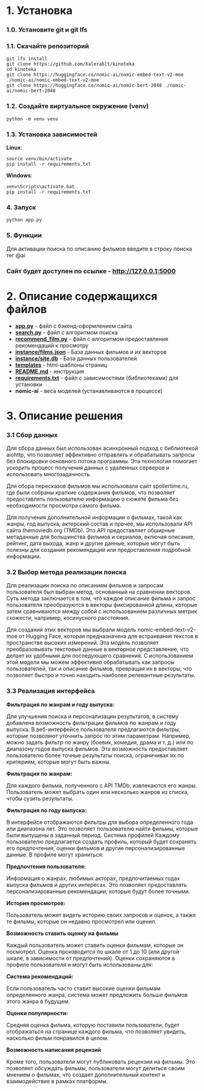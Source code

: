 # 1. Установка

### 1.0. Установите git и git lfs

### 1.1. Скачайте репозиторий
```commandline
git lfs install
git clone https://github.com/Xalerablt/kinoteka
cd kinoteka
git clone https://huggingface.co/nomic-ai/nomic-embed-text-v2-moe ./nomic-ai/nomic-embed-text-v2-moe
git clone https://huggingface.co/nomic-ai/nomic-bert-2048 ./nomic-ai/nomic-bert-2048
```
### 1.2. Создайте виртуальное окружение (venv)
```commandline
python -m venv venv
```
### 1.3. Установка зависимостей
**Linux**:
```commandline
source venv/bin/activate
pip install -r requirements.txt
```
**Windows**:
```commandline
venv\Scripts\activate.bat
pip install -r requirements.txt
```
### 4. Запуск

```commandline
python app.py
```
### 5. Функции
Для активации поиска по описанию фильмов введите в строку поиска тег @ai

### Сайт будет доступен по ссылке - http://127.0.0.1:5000


# 2. Описание содержащихся файлов
- [**app.py**](/app.py) - файл с бэкенд-оформлением сайта
- [**search.py**](/search.py) - файл с алгоритмом поиска 
- [**recommend_film.py**](/recommend_film.py) - файл с алгоритмом предоставления рекомендаций к просмотру
- [**instance/films.json**](/instance/films.json) - База данных фильмов и их векторов
- [**instance/site.db**](/instance/site.db) - База данных пользователей
- [**templates**](/templates) - html-шаблоны страниц
- [**README.md**](/README.md) - инструкция
- [**requirements.txt**](/requirements.txt) - файл с зависимостями (библиотеками) для установки
- **nomic-ai** - веса моделей (устанавливаются в процессе)



# 3. Описание решения
### 3.1 Сбор данных
Для сбора данных был использован асинхронный подход с библиотекой aiohttp, что позволяет эффективно отправлять и обрабатывать запросы без блокировки основного потока программы. Эта технология помогает ускорить процесс получения данных с удаленных серверов и использовать многозадачность.

Для сбора пересказов фильмов мы использовали сайт spoilertime.ru, где были собраны краткие содержания фильмов, что позволяет предоставлять пользователю информацию о сюжете фильма без необходимости просмотра самого фильма.

Для получения дополнительной информации о фильмах, такой как жанры, год выпуска, актерский состав и прочее, мы использовали API сайта themoviedb.org (TMDb). Это API предоставляет обширные метаданные для большинства фильмов и сериалов, включая описание, рейтинг, дата выхода, жанр и другие данные, которые могут быть полезны для создания рекомендаций или предоставления подробной информации.

### 3.2 Выбор метода реализации поиска
Для реализации поиска по описаниям фильмов и запросам пользователя был выбран метод, основанный на сравнении векторов. Суть метода заключается в том, что каждое описание фильма и запрос пользователя преобразуются в векторы фиксированной длины, которые затем сравниваются между собой с использованием различных метрик схожести, например, косинусного расстояния.

Для создания этих векторов мы выбрали модель nomic-embed-text-v2-moe от Hugging Face, которая предназначена для встраивания текстов в пространстве высоких измерений. Эта модель позволяет преобразовывать текстовые данные в векторное представление, что делает их удобными для последующего сравнения. С использованием этой модели мы можем эффективно обрабатывать как запросы пользователей, так и описание фильмов, превращая их в векторы, что позволяет быстро и точно находить наиболее релевантные результаты.
### 3.3 Реализация интерфейса
**Фильтрация по жанрам и году выпуска:**

Для улучшения поиска и персонализации результатов, в систему добавлена возможность фильтрации фильмов по жанрам и году выпуска. В веб-интерфейсе пользователя предлагаются фильтры, которые позволяют уточнить запрос по этим параметрам. Например, можно задать фильтр по жанру (боевик, комедия, драма и т. д.) или по диапазону годов выпуска фильмов. Эта возможность предоставляет пользователю более точные результаты поиска, ограничивая их по критериям, которые могут быть важны.

**Фильтрация по жанрам:** 

Для каждого фильма, полученного с API TMDb, извлекаются его жанры. Пользователь может выбрать один или несколько жанров из списка, чтобы сузить результаты.

**Фильтрация по году выпуска:** 

В интерфейсе отображаются фильтры для выбора определенного года или диапазона лет. Это позволяет пользователю найти фильмы, которые были выпущены в заданный период.
Система профилей
Каждому пользователю предлагается создать профиль, который будет сохранять его предпочтения, оценки фильмов и другие персонализированные данные. В профиле могут храниться:

**Предпочтения пользователя:** 

Информация о жанрах, любимых акторах, предпочитаемых годах выпуска фильмов и других интересах. Это позволяет предоставлять персонализированные рекомендации, которые будут более точными.

**История просмотров:**

Пользователь может видеть историю своих запросов и оценок, а также те фильмы, которые он недавно просмотрел или оценил.

**Возможность ставить оценку на фильмы**

Каждый пользователь может ставить оценки фильмам, которые он посмотрел. Оценка производится по шкале от 1 до 10 (или другой шкале, в зависимости от предпочтений). Оценки сохраняются в профиле пользователя и могут быть использованы для:

**Система рекомендаций:** 

Если пользователь часто ставит высокие оценки фильмам определенного жанра, система может предложить больше фильмов этого жанра в будущем.

**Оценки популярности:** 

Средняя оценка фильма, которую поставили пользователи, будет отображаться на странице каждого фильма, что позволяет увидеть, насколько фильм понравился в целом.

**Возможность написания рецензий**

Кроме того, пользователи могут публиковать рецензии на фильмы. Это позволяет обсуждать фильмы, пользователи могут делиться своим мнением о фильмах, что создает дополнительный контент и взаимодействие в рамках платформы.
